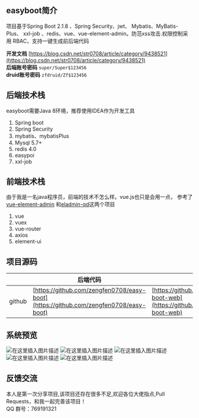 ## easyboot简介
项目基于Spring Boot 2.1.8 、Spring Security、jwt、 Mybatis、MyBatis-Plus、 xxl-job 、redis、vue、vue-element-admin。防范xss攻击.权限控制采用 RBAC，支持一键生成前后端代码

**开发文档**  [https://blog.csdn.net/str0708/article/category/9438521](https://blog.csdn.net/str0708/article/category/9438521)<br/>
**后端账号密码** ```super/Super$123456```<br/>
**druid账号密码** ```zfdruid/Zf$123456```

## 后端技术栈
easyboot需要Java 8环境，推荐使用IDEA作为开发工具
 1. Spring boot 
 2. Spring Security
 3. mybatis、mybatisPlus
 4. Mysql 5.7+
 5. redis 4.0
 6. easypoi
 7. xxl-job
## 前端技术栈
由于我是一名java程序员，前端的技术不怎么样。vue.js也只是会用一点， 参考了[vue-element-admin](https://panjiachen.github.io/vue-element-admin-site/zh/guide/) 和[eladmin-qd](https://github.com/elunez/eladmin-qd)这两个项目
1. vue
2. vuex
3. vue-router
4. axios
5. element-ui
## 项目源码
|  | 后端代码 | 前端代码 |
|--|--|--|
| github|[https://github.com/zengfen0708/easy-boot](https://github.com/zengfen0708/easy-boot) | [https://github.com/zengfen0708/easy-boot-web](https://github.com/zengfen0708/easy-boot-web) |
## 系统预览
![在这里插入图片描述](https://img-blog.csdnimg.cn/20191019195441812.png?x-oss-process=image/watermark,type_ZmFuZ3poZW5naGVpdGk,shadow_10,text_aHR0cHM6Ly9ibG9nLmNzZG4ubmV0L3N0cjA3MDg=,size_16,color_FFFFFF,t_70)
![在这里插入图片描述](https://img-blog.csdnimg.cn/20191019195649366.png?x-oss-process=image/watermark,type_ZmFuZ3poZW5naGVpdGk,shadow_10,text_aHR0cHM6Ly9ibG9nLmNzZG4ubmV0L3N0cjA3MDg=,size_16,color_FFFFFF,t_70)
![在这里插入图片描述](https://img-blog.csdnimg.cn/20191019195710462.png?x-oss-process=image/watermark,type_ZmFuZ3poZW5naGVpdGk,shadow_10,text_aHR0cHM6Ly9ibG9nLmNzZG4ubmV0L3N0cjA3MDg=,size_16,color_FFFFFF,t_70)
![在这里插入图片描述](https://img-blog.csdnimg.cn/20191019195816906.png?x-oss-process=image/watermark,type_ZmFuZ3poZW5naGVpdGk,shadow_10,text_aHR0cHM6Ly9ibG9nLmNzZG4ubmV0L3N0cjA3MDg=,size_16,color_FFFFFF,t_70)
![在这里插入图片描述](https://img-blog.csdnimg.cn/20191019200100812.png?x-oss-process=image/watermark,type_ZmFuZ3poZW5naGVpdGk,shadow_10,text_aHR0cHM6Ly9ibG9nLmNzZG4ubmV0L3N0cjA3MDg=,size_16,color_FFFFFF,t_70)
## 反馈交流
本人是第一次分享项目,该项目还存在很多不足,欢迎各位大佬指点,Pull Requests，和我一起完善该项目！<br/>
QQ 群号：769191321